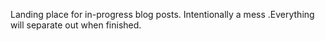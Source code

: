 Landing place for in-progress blog posts. Intentionally a mess .Everything will separate out when finished.

